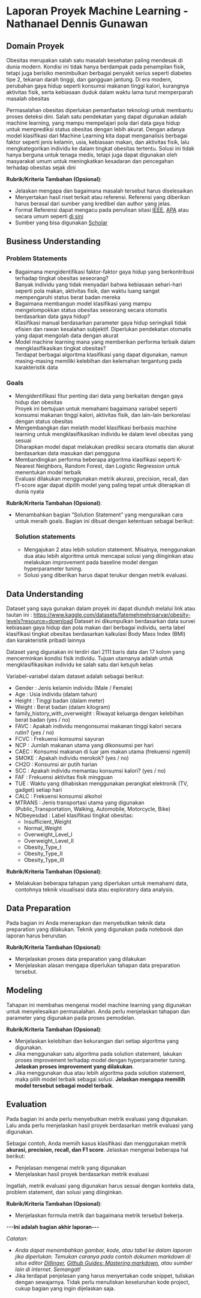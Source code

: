 # Laporan Proyek Machine Learning - Nathanael Dennis Gunawan

## Domain Proyek

Obesitas merupakan salah satu masalah kesehatan paling mendesak di dunia modern. Kondisi ini tidak hanya berdampak pada penampilan fisik, tetapi juga berisiko menimbulkan berbagai penyakit serius seperti diabetes tipe 2, tekanan darah tinggi, dan gangguan jantung. Di era modern, perubahan gaya hidup seperti konsumsi makanan tinggi kalori, kurangnya aktivitas fisik, serta kebiasaan duduk dalam waktu lama turut memperparah masalah obesitas

Permasalahan obesitas diperlukan pemanfaatan teknologi untuk membantu proses deteksi dini. Salah satu pendekatan yang dapat digunakan adalah machine learning, yang mampu mempelajari pola dari data gaya hidup untuk memprediksi status obesitas dengan lebih akurat. Dengan adanya model klasifikasi dari Machine Learning  kita dapat menganalisis berbagai faktor seperti jenis kelamin, usia, kebiasaan makan, dan aktivitas fisik, lalu mengkategorikan individu ke dalam tingkat obesitas tertentu. Solusi ini tidak hanya berguna untuk tenaga medis, tetapi juga dapat digunakan oleh masyarakat umum untuk meningkatkan kesadaran dan pencegahan terhadap obesitas sejak dini

**Rubrik/Kriteria Tambahan (Opsional)**:
- Jelaskan mengapa dan bagaimana masalah tersebut harus diselesaikan
- Menyertakan hasil riset terkait atau referensi. Referensi yang diberikan harus berasal dari sumber yang kredibel dan author yang jelas.
- Format Referensi dapat mengacu pada penulisan sitasi [IEEE](https://journals.ieeeauthorcenter.ieee.org/wp-content/uploads/sites/7/IEEE_Reference_Guide.pdf), [APA](https://www.mendeley.com/guides/apa-citation-guide/) atau secara umum seperti [di sini](https://penerbitdeepublish.com/menulis-buku-membuat-sitasi-dengan-mudah/)
- Sumber yang bisa digunakan [Scholar](https://scholar.google.com/)

## Business Understanding

### Problem Statements

- Bagaimana mengidentifikasi faktor-faktor gaya hidup yang berkontribusi terhadap tingkat obesitas seseorang?  
Banyak individu yang tidak menyadari bahwa kebiasaan sehari-hari seperti pola makan, aktivitas fisik, dan waktu luang sangat mempengaruhi status berat badan mereka
- Bagaimana membangun model klasifikasi yang mampu mengelompokkan status obesitas seseorang secara otomatis berdasarkan data gaya hidup?  
Klasifikasi manual berdasarkan parameter gaya hidup seringkali tidak efisien dan rawan kesalahan subjektif. Diperlukan pendekatan otomatis yang dapat mengolah data dengan akurat
- Model machine learning mana yang memberikan performa terbaik dalam mengklasifikasikan tingkat obesitas?  
Terdapat berbagai algoritma klasifikasi yang dapat digunakan, namun masing-masing memiliki kelebihan dan kelemahan tergantung pada karakteristik data

### Goals

- Mengidentifikasi fitur penting dari data yang berkaitan dengan gaya hidup dan obesitas  
Proyek ini bertujuan untuk memahami bagaimana variabel seperti konsumsi makanan tinggi kalori, aktivitas fisik, dan lain-lain berkorelasi dengan status obesitas
- Mengembangkan dan melatih model klasifikasi berbasis machine learning untuk mengklasifikasikan individu ke dalam level obesitas yang sesuai  
Diharapkan model dapat melakukan prediksi secara otomatis dan akurat berdasarkan data masukan dari pengguna
- Membandingkan performa beberapa algoritma klasifikasi seperti K-Nearest Neighbors, Random Forest, dan Logistic Regression untuk menentukan model terbaik  
Evaluasi dilakukan menggunakan metrik akurasi, precision, recall, dan f1-score agar dapat dipilih model yang paling tepat untuk diterapkan di dunia nyata

**Rubrik/Kriteria Tambahan (Opsional)**:
- Menambahkan bagian “Solution Statement” yang menguraikan cara untuk meraih goals. Bagian ini dibuat dengan ketentuan sebagai berikut: 

    ### Solution statements
    - Mengajukan 2 atau lebih solution statement. Misalnya, menggunakan dua atau lebih algoritma untuk mencapai solusi yang diinginkan atau melakukan improvement pada baseline model dengan hyperparameter tuning.
    - Solusi yang diberikan harus dapat terukur dengan metrik evaluasi.

## Data Understanding
Dataset yang saya gunakan dalam proyek ini dapat diunduh melalui link atau tautan ini : https://www.kaggle.com/datasets/fatemehmehrparvar/obesity-levels?resource=download
Dataset ini dikumpulkan berdasarkan data survei kebiasaan gaya hidup dan pola makan dari berbagai individu, serta label klasifikasi tingkat obesitas berdasarkan kalkulasi Body Mass Index (BMI) dan karakteristik pribadi lainnya

Dataset yang digunakan ini terdiri dari 2111 baris data dan 17 kolom yang mencerminkan kondisi fisik individu. Tujuan utamanya adalah untuk mengklasifikasikan individu ke salah satu dari ketujuh kelas

Variabel-variabel dalam dataset adalah sebagai berikut:
- Gender : Jenis kelamin individu (Male / Female)
- Age : Usia individu (dalam tahun)
- Height : Tinggi badan (dalam meter)
- Weight : Berat badan (dalam kilogram)
- family_history_with_overweight : Riwayat keluarga dengan kelebihan berat badan (yes / no)
- FAVC : Apakah individu mengonsumsi makanan tinggi kalori secara rutin? (yes / no)
- FCVC : Frekuensi konsumsi sayuran
- NCP : Jumlah makanan utama yang dikonsumsi per hari
- CAEC : Konsumsi makanan di luar jam makan utama (frekuensi ngemil)
- SMOKE : Apakah individu merokok? (yes / no)
- CH2O : Konsumsi air putih harian
- SCC : Apakah individu memantau konsumsi kalori? (yes / no)
- FAF : Frekuensi aktivitas fisik mingguan
- TUE : Waktu yang dihabiskan menggunakan perangkat elektronik (TV, gadget) setiap hari
- CALC : Frekuensi konsumsi alkohol
- MTRANS : Jenis transportasi utama yang digunakan (Public_Transportation, Walking, Automobile, Motorcycle, Bike)
- NObeyesdad : Label klasifikasi tingkat obesitas:
	- Insufficient_Weight
	- Normal_Weight
	- Overweight_Level_I
	- Overweight_Level_II
	- Obesity_Type_I
	- Obesity_Type_II
	- Obesity_Type_III

**Rubrik/Kriteria Tambahan (Opsional)**:
- Melakukan beberapa tahapan yang diperlukan untuk memahami data, contohnya teknik visualisasi data atau exploratory data analysis.

## Data Preparation
Pada bagian ini Anda menerapkan dan menyebutkan teknik data preparation yang dilakukan. Teknik yang digunakan pada notebook dan laporan harus berurutan.

**Rubrik/Kriteria Tambahan (Opsional)**: 
- Menjelaskan proses data preparation yang dilakukan
- Menjelaskan alasan mengapa diperlukan tahapan data preparation tersebut.

## Modeling
Tahapan ini membahas mengenai model machine learning yang digunakan untuk menyelesaikan permasalahan. Anda perlu menjelaskan tahapan dan parameter yang digunakan pada proses pemodelan.

**Rubrik/Kriteria Tambahan (Opsional)**: 
- Menjelaskan kelebihan dan kekurangan dari setiap algoritma yang digunakan.
- Jika menggunakan satu algoritma pada solution statement, lakukan proses improvement terhadap model dengan hyperparameter tuning. **Jelaskan proses improvement yang dilakukan**.
- Jika menggunakan dua atau lebih algoritma pada solution statement, maka pilih model terbaik sebagai solusi. **Jelaskan mengapa memilih model tersebut sebagai model terbaik**.

## Evaluation
Pada bagian ini anda perlu menyebutkan metrik evaluasi yang digunakan. Lalu anda perlu menjelaskan hasil proyek berdasarkan metrik evaluasi yang digunakan.

Sebagai contoh, Anda memiih kasus klasifikasi dan menggunakan metrik **akurasi, precision, recall, dan F1 score**. Jelaskan mengenai beberapa hal berikut:
- Penjelasan mengenai metrik yang digunakan
- Menjelaskan hasil proyek berdasarkan metrik evaluasi

Ingatlah, metrik evaluasi yang digunakan harus sesuai dengan konteks data, problem statement, dan solusi yang diinginkan.

**Rubrik/Kriteria Tambahan (Opsional)**: 
- Menjelaskan formula metrik dan bagaimana metrik tersebut bekerja.

**---Ini adalah bagian akhir laporan---**

_Catatan:_
- _Anda dapat menambahkan gambar, kode, atau tabel ke dalam laporan jika diperlukan. Temukan caranya pada contoh dokumen markdown di situs editor [Dillinger](https://dillinger.io/), [Github Guides: Mastering markdown](https://guides.github.com/features/mastering-markdown/), atau sumber lain di internet. Semangat!_
- Jika terdapat penjelasan yang harus menyertakan code snippet, tuliskan dengan sewajarnya. Tidak perlu menuliskan keseluruhan kode project, cukup bagian yang ingin dijelaskan saja.
